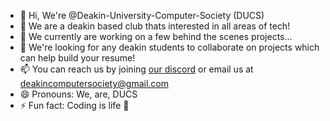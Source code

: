 - 👋 Hi, We're @Deakin-University-Computer-Society (DUCS)
- 👀 We are a deakin based club thats interested in all areas of tech!
- 🌱 We currently are working on a few behind the scenes projects...
- 💞️ We're looking for any deakin students to collaborate on projects which can help build your resume!
- 📫 You can reach us by joining [our discord](https://discord.gg/rFjtaf3H4m) or email us at deakincomputersociety@gmail.com  
- 😄 Pronouns: We, are, DUCS
- ⚡ Fun fact: Coding is life 💖

<!---
Deakin-University-Computer-Society/Deakin-University-Computer-Society is a ✨ special ✨ repository because its `README.md` (this file) appears on your GitHub profile.
You can click the Preview link to take a look at your changes.
--->

